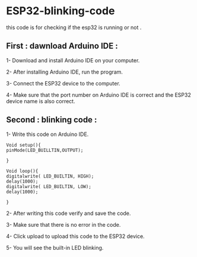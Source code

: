# ESP32-blinking-code
this code is for checking if the esp32 is running or not .

## First : dawnload Arduino IDE :
1- Download and install Arduino IDE on your computer.

2- After installing Arduino IDE, run the program.

3- Connect the ESP32 device to the computer.

4- Make sure that the port number on Arduino IDE is correct and the ESP32 device name is also correct.

## Second : blinking code :

1- Write this code on Arduino IDE.

```
Void setup(){
pinMode(LED_BUILLTIN,OUTPUT);

}

Void loop(){
digitalwrite( LED_BUILTIN, HIGH);
delay(1000);
digitalwrite( LED_BUILTIN, LOW);
delay(1000);

}
```
2- After writing this code verify and save the code.

3- Make sure that there is no error in the code.

4- Click upload to upload this code to the ESP32 device.

5- You will see the built-in LED blinking.
